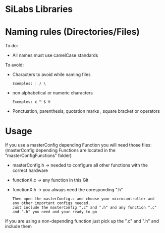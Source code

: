 # SiLabs Libraries

# Naming rules (Directories/Files)
To do:

* All names must use camelCase standards

To avoid:
  
* Characters to avoid while naming files

      Exemples: : / \
* non alphabetical or numeric characters

      Exemples: ¢ ™ $ ®
* Ponctuation, parenthesis, quotation marks , square bracket or operators

# Usage
If you use a masterConfig depending Function you will need those files:
(masterConfig depending Functions are located in the "masterConfigFunctions" folder)

* masterConfig.h -> needed to configure all other functions with the correct hardware
* functionX.c    -> any function in this Git
* functionX.h    -> you always need the coresponding ".h"

      Then open the masterConfig.c and choose your microcontroller and any other important configs needed.
      Just include the masterConfig ".c" and ".h" and any function ".c" and ".h" you need and your ready to go

If you are using a non-depending function just pick up the ".c" and ".h" and include them
